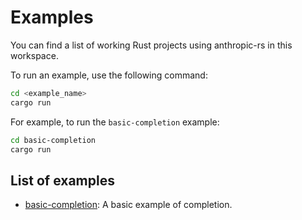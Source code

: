 # Examples

You can find a list of working Rust projects using anthropic-rs in this workspace.

To run an example, use the following command:

```bash
cd <example_name>
cargo run
```

For example, to run the `basic-completion` example:

```bash
cd basic-completion
cargo run
```

## List of examples

- [basic-completion](basic-completion): A basic example of completion.
